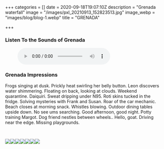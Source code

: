 +++
categories = []
date = 2020-09-18T19:07:10Z
description = "Grenada waterfall"
image = "/images/pxl_20210913_152823513.jpg"
image_webp = "images/blog/blog-1.webp"
title = "GRENADA"

+++
<p> <p> 

### Listen To the Sounds of Grenada

<figure> <figcaption></figcaption> <audio controls src="/images/podington-bear-desormais.mp3"> Your browser does not support the <code>audio</code> element. </audio> </figure> <p>

### Grenada Impressions

<span class="impressions">Frogs singing at dusk. Prickly heat swirling her belly button. Leon discovers water shimmering. Floating on back, looking at clouds. Weekend quarantine. Daiquiri. Sweat dripping under N95. Roti skins tucked in the fridge. Solving mysteries with Frank and Susan. Roar of the car mechanic. Beach closes at morning snack. Whistles blowing. Outdoor dining tables upside down. No see ums searching. Good afternoon, good night. Potty training Margot. Dog friend nestles between wheels.. Hello, goat. Driving near the edge. Missing playgrounds.</span>

<br>

![](/images/pxl_20210913_161135358-1.jpg)![](/images/pxl_20210910_211147810.jpg)![](/images/pxl_20210906_150720375.jpg)![](/images/pxl_20210906_135405934.jpg)![](/images/pxl_20210910_211241726-portrait.jpg)![](/images/pxl_20210904_135342697.jpg)![](/images/pxl_20210902_202221529.jpg)